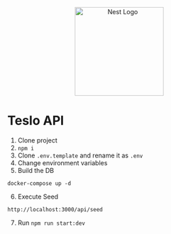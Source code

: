 <p align="center">
  <a href="http://nestjs.com/" target="blank"><img src="https://nestjs.com/img/logo-small.svg" width="200" alt="Nest Logo" /></a>
</p>

# Teslo API
1. Clone project
2. ```npm i```
3. Clone  ```.env.template``` and rename it as ```.env```
4. Change environment variables
5. Build the DB
```
docker-compose up -d
```
6. Execute Seed
```
http://localhost:3000/api/seed
```

7. Run ```npm run start:dev```